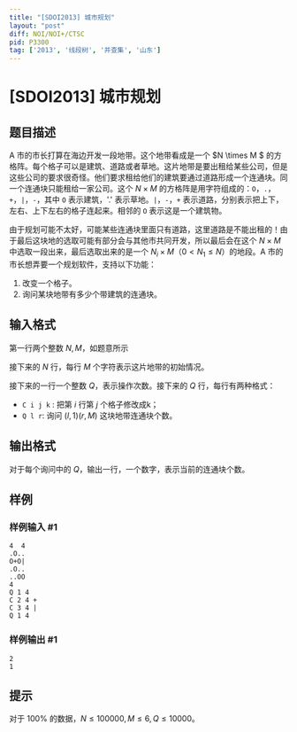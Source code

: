 ```yaml
---
title: "[SDOI2013] 城市规划"
layout: "post"
diff: NOI/NOI+/CTSC
pid: P3300
tag: ['2013', '线段树', '并查集', '山东']
---
```

# [SDOI2013] 城市规划
## 题目描述

A 市的市长打算在海边开发一段地带。这个地带看成是一个 $N \times M $ 的方格阵。每个格子可以是建筑、道路或者草地。这片地带是要出租给某些公司，但是这些公司的要求很奇怪。他们要求租给他们的建筑要通过道路形成一个连通块。同一个连通块只能租给一家公司。这个 $N\times M$ 的方格阵是用字符组成的：`O`，`.`，`+`，`|`，`-`，其中 `O` 表示建筑，'.' 表示草地。`|`，`-`，`+` 表示道路，分别表示把上下，左右、上下左右的格子连起来。相邻的 `O` 表示这是一个建筑物。

由于规划可能不太好，可能某些连通块里面只有道路，这里道路是不能出租的！由于最后这块地的选取可能有部分会与其他市共冋开发，所以最后会在这个 $N\times M$ 中选取一段出来，最后选取出来的是一个 $N_i\times M$（$0<N_1\le N$）的地段。A 市的市长想弄要一个规划软件，支持以下功能：

1. 改变一个格子。
2. 询问某块地带有多少个带建筑的连通块。
## 输入格式

第一行两个整数 $N, M$，如题意所示

接下来的 $N$ 行，每行 $M$ 个字符表示这片地带的初始情况。  

接下来的一行一个整数 $Q$，表示操作次数。接下来的 $Q$ 行，每行有两种格式：  
- `C i j k` :  把第 $i$ 行第 $j$ 个格子修改成k；
- `Q l r`:  询问 $(l, 1) (r, M)$ 这块地带连通块个数。  

## 输出格式

对于每个询问中的 $Q$，输出一行，一个数字，表示当前的连通块个数。

## 样例

### 样例输入 #1
```
4  4
.O..
O+O|
.O.. 
..OO
4
Q 1 4
C 2 4 + 
C 3 4 | 
Q 1 4
```
### 样例输出 #1
```
2 
1
```
## 提示

对于 $100\%$ 的数据，$N\le 100000, M\le 6, Q\le 10000$。

